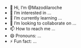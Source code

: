 - 👋 Hi, I’m @Mazodilaroche
- 👀 I’m interested in ...
- 🌱 I’m currently learning ...
- 💞️ I’m looking to collaborate on ...
- 📫 How to reach me ...
- 😄 Pronouns: ...
- ⚡ Fun fact: ...

<!---
Mazodilaroche/Mazodilaroche is a ✨ special ✨ repository because its `README.md` (this file) appears on your GitHub profile.
You can click the Preview link to take a look at your changes.
--->
